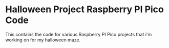 <H1> Halloween Project Raspberry PI Pico Code</H1>

This contains the code for various Raspberry PI Pico projects that i'm working on for my halloween maze.
